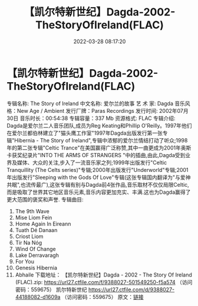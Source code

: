 ﻿---
title: 【凯尔特新世纪】Dagda-2002-TheStoryOfIreland(FLAC)
date: 2022-03-28 08:17:20
categories: 古典音乐、新世纪、纯音雅乐
tags: 纯音雅乐
---
# 【凯尔特新世纪】Dagda-2002-TheStoryOfIreland(FLAC)

专辑名称: The Story of Ireland
中文名称: 爱尔兰的故事
艺 术 家: Dagda
音乐风格：New Age / Ambient
发行厂牌：Paras Recordings
发行时间: 2002年07月30日
音乐时长：00:54:38
专辑容量：337 Mb
资源格式: FLAC
专辑介绍:
Dagda是爱尔兰二人音乐团队,成员为Reg Keating和Phillip
O'Reilly。1997年他们在爱尔兰都伯林建立了"猫头鹰工作室"1997年Dagda出版发行第一张专辑"Hibernia -
The Story of Ireland",专辑中浓郁的爱尔兰情结打动了听众;1998年的第二张专辑"Celtic
Trance"在美国赢得广泛称赞,其中一曲更成为2001年奥斯卡获奖纪录片"INTO THE ARMS OF STRANGERS
"中的插曲,由此,Dagda受到业界及媒体、大众的关注,步入了一流音乐家之列;1999年出版发行"Celtic
Tranquillity (The Celts
series)"专辑;2000年出版发行"Underworld"专辑;2001年出版发行"Sleeping with the Gods
Of
Love"专辑(这张专辑国内翻译为"与爱神共眠",也流传最广),这张专辑有别与Dagda前4张作品,音乐取材不仅仅局限Celtic,而是吸取了世界其它地区音乐元素,音乐内容更加充实、丰满.这也为Dagda赢得了更大范围的褒奖和声誉.
专辑曲目:
01. The 9th Wave
02. Mise Liom Fein
03. Home Again In Eireann
04. Tuath Dé Danaan
05. Criost Liom
06. Tír Na Nóg
07. Wind Of Change
08. Lake Derravaragh
09. For You
10. Genesis Hibernia
11. Abhaile
下载地址：
【凯尔特新世纪】Dagda - 2002 - The Story Of Ireland (FLAC).zip: https://url27.ctfile.com/f/9388027-501549250-f5a574
（访问密码：559675）
凯尔特新世纪
https://url27.ctfile.com/d/9388027-44188082-d1609a
（访问密码：559675）
原文：[链接](https://blog.sina.com.cn/s/blog_1647c7e7601030wev.html)